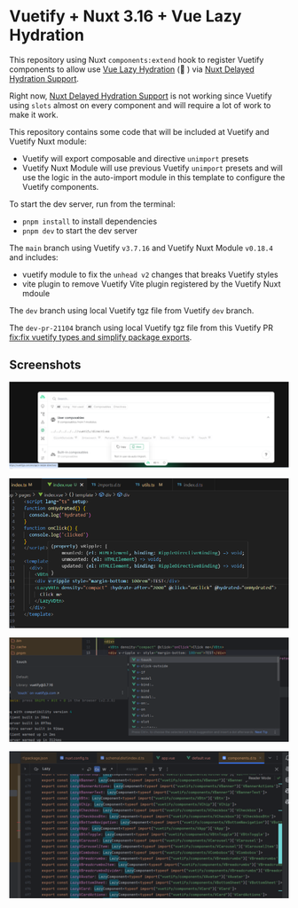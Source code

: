# Vuetify + Nuxt 3.16 + Vue Lazy Hydration

This repository using Nuxt `components:extend` hook to register Vuetify components to allow use [Vue Lazy Hydration](https://blog.vuejs.org/posts/vue-3-5#lazy-hydration) (🤞 ) via [Nuxt Delayed Hydration Support](https://nuxt.com/blog/v3-16#%EF%B8%8F-delayed-hydration-support).

Right now, [Nuxt Delayed Hydration Support](https://nuxt.com/blog/v3-16#%EF%B8%8F-delayed-hydration-support) is not working since Vuetify using `slots` almost on every component and will require a lot of work to make it work.

This repository contains some code that will be included at Vuetify and Vuetify Nuxt module:
- Vuetify will export composable and directive `unimport` presets 
- Vuetify Nuxt Module will use previous Vuetify `unimport` presets and will use the logic in the auto-import module in this template to configure the Vuetify components.

To start the dev server, run from the terminal:
- `pnpm install` to install dependencies
- `pnpm dev` to start the dev server

The `main` branch using Vuetify `v3.7.16` and Vuetify Nuxt Module `v0.18.4` and includes:
- vuetify module to fix the `unhead v2` changes that breaks Vuetify styles
- vite plugin to remove Vuetify Vite plugin registered by the Vuetify Nuxt mdoule

The `dev` branch using local Vuetify tgz file from Vuetify `dev` branch.

The `dev-pr-21104` branch using local Vuetify tgz file from this Vuetify PR [fix:fix vuetify types and simplify package exports](https://github.com/vuetifyjs/vuetify/pull/21104).

## Screenshots

![Vuetify Directives](./directives.png 'Nuxt devtools showing Vuetify directives')

![VSCode and Vuetify Directives](./vscode-directives.png 'VSCode and Vuetify directives')

![WebStorm and Vuetify Directives](./webstorm-directives.png 'WebStorm and Vuetify directives')

![Vuetify Nuxt Lazy Components](./lazy-components.png 'Vuetify Nuxt Lazy Components')
